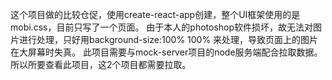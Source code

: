 
这个项目做的比较仓促，使用create-react-app创建，整个UI框架使用的是mobi.css，目前只写了一个页面。
由于本人的photoshop软件损坏，故无法对图片进行处理，只好用background-size:100% 100% 来处理，导致页面上的图片在大屏幕时失真。
此项目需要与mock-server项目的node服务端配合拉取数据。所以所要查看此项目，这2个项目都需要拉取。
